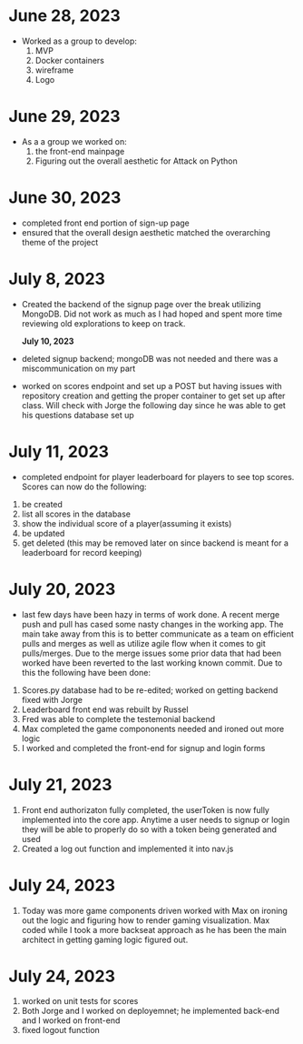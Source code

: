 # **June 28, 2023**

- Worked as a group to develop:
  1. MVP
  2. Docker containers
  3. wireframe
  4. Logo

# **June 29, 2023**

- As a a group we worked on:
  1. the front-end mainpage
  2. Figuring out the overall aesthetic for Attack on Python

# **June 30, 2023**

- completed front end portion of sign-up page
- ensured that the overall design aesthetic matched the overarching theme of the project

# **July 8, 2023**

- Created the backend of the signup page over the break utilizing MongoDB. Did not work as much as I had hoped and spent more time reviewing old explorations to keep on track.

  **July 10, 2023**

- deleted signup backend; mongoDB was not needed and there was a miscommunication on my part
- worked on scores endpoint and set up a POST but having issues with repository creation and getting the proper container to get set up after class. Will check with Jorge the following day since he was able to get his questions database set up

# **July 11, 2023**

- completed endpoint for player leaderboard for players to see top scores. Scores can now do the following:

1.  be created
2.  list all scores in the database
3.  show the individual score of a player(assuming it exists)
4.  be updated
5.  get deleted (this may be removed later on since backend is meant for a leaderboard for record keeping)

# **July 20, 2023**

- last few days have been hazy in terms of work done. A recent merge push and pull has cased some nasty changes in the working app. The main take away from this is to better communicate as a team on efficient pulls and merges as well as utilize agile flow when it comes to git pulls/merges. Due to the merge issues some prior data that had been worked have been reverted to the last working known commit. Due to this the following have been done:

1. Scores.py database had to be re-edited; worked on getting backend fixed with Jorge
2. Leaderboard front end was rebuilt by Russel
3. Fred was able to complete the testemonial backend
4. Max completed the game compononents needed and ironed out more logic
5. I worked and completed the front-end for signup and login forms

# **July 21, 2023**

1. Front end authorizaton fully completed, the userToken is now fully implemented into the core app. Anytime a user needs to signup or login they will be able to properly do so with a token being generated and used
2. Created a log out function and implemented it into nav.js

# **July 24, 2023**

1. Today was more game components driven worked with Max on ironing out the logic and figuring how to render gaming visualization. Max coded while I took a more backseat approach as he has been the main architect in getting gaming logic figured out.

# **July 24, 2023**

1. worked on unit tests for scores
2. Both Jorge and I worked on deployemnet; he implemented back-end and I worked on front-end
3. fixed logout function
